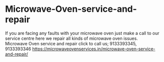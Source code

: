 # Microwave-Oven-service-and-repair
If you are facing any faults with your microwave oven just make a call to our service centre here we repair all kinds of microwave oven issues. Microwave Oven service and repair click to call us; 9133393345, 9133393346 https://microwaveovenservices.in/microwave-oven-service-and-repair/
